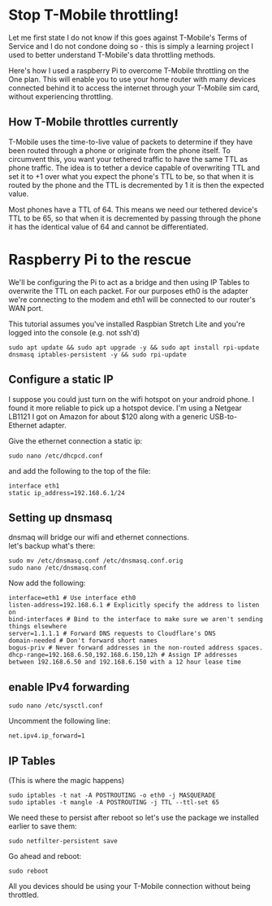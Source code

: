 # Stop T-Mobile throttling!
Let me first state I do not know if this goes against T-Mobile's Terms of Service and I do not condone doing so - this is simply a learning project I used to better understand T-Mobile's data throttling methods.

Here's how I used a raspberry Pi to overcome T-Mobile throttling on the One plan. This will enable you to use your home router with many devices connected behind it to access the internet through your T-Mobile sim card, without experiencing throttling.

## How T-Mobile throttles currently
T-Mobile uses the time-to-live value of packets to determine if they have been routed through a phone or originate from the phone itself. To circumvent this, you want your tethered traffic to have the same TTL as phone traffic. The idea is to tether a device capable of overwriting TTL and set it to +1 over what you expect the phone's TTL to be, so that when it is routed by the phone and the TTL is decremented by 1 it is then the expected value.

Most phones have a TTL of 64. This means we need our tethered device's TTL to be 65, so that when it is decremented by passing through the phone it has the identical value of 64 and cannot be differentiated.

# Raspberry Pi to the rescue
We'll be configuring the Pi to act as a bridge and then using IP Tables to overwrite the TTL on each packet. For our purposes eth0 is the adapter we're connecting to the modem and eth1 will be connected to our router's WAN port.

This tutorial assumes you've installed Raspbian Stretch Lite and you're logged into the console (e.g. not ssh'd)

    sudo apt update && sudo apt upgrade -y && sudo apt install rpi-update dnsmasq iptables-persistent -y && sudo rpi-update

## Configure a static IP

I suppose you could just turn on the wifi hotspot on your android phone.  I found it more reliable to pick up a hotspot device. I'm using a Netgear LB1121 I got on Amazon for about $120 along with a generic USB-to-Ethernet adapter.

Give the ethernet connection a static ip:

    sudo nano /etc/dhcpcd.conf

and add the following to the top of the file:

    interface eth1
    static ip_address=192.168.6.1/24

## Setting up dnsmasq

dnsmaq will bridge our wifi and ethernet connections.  
let's backup what's there:

    sudo mv /etc/dnsmasq.conf /etc/dnsmasq.conf.orig
    sudo nano /etc/dnsmasq.conf
    
Now add the following:

    interface=eth1 # Use interface eth0 
    listen-address=192.168.6.1 # Explicitly specify the address to listen on 
    bind-interfaces # Bind to the interface to make sure we aren't sending things elsewhere 
    server=1.1.1.1 # Forward DNS requests to Cloudflare's DNS
    domain-needed # Don't forward short names 
    bogus-priv # Never forward addresses in the non-routed address spaces. 
    dhcp-range=192.168.6.50,192.168.6.150,12h # Assign IP addresses between 192.168.6.50 and 192.168.6.150 with a 12 hour lease time

## enable IPv4 forwarding

    sudo nano /etc/sysctl.conf

Uncomment the following line:

    net.ipv4.ip_forward=1

## IP Tables
(This is where the magic happens)

    sudo iptables -t nat -A POSTROUTING -o eth0 -j MASQUERADE
    sudo iptables -t mangle -A POSTROUTING -j TTL --ttl-set 65

We need these to persist after reboot so let's use the package we installed earlier to save them:

    sudo netfilter-persistent save

Go ahead and reboot: 

    sudo reboot
    
All you devices should be using your T-Mobile connection without being throttled.
